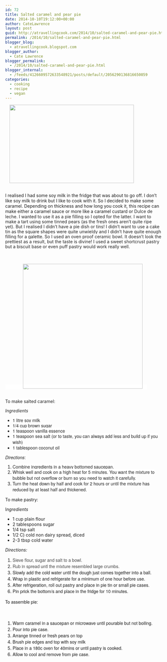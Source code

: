 ```yaml
---
id: 72
title: Salted caramel and pear pie
date: 2014-10-10T19:12:00+00:00
author: CateLawrence
layout: post
guid: http://atravellingcook.com/2014/10/salted-caramel-and-pear-pie.html
permalink: /2014/10/salted-caramel-and-pear-pie.html
blogger_blog:
  - atravellingcook.blogspot.com
blogger_author:
  - Cate Lawrence
blogger_permalink:
  - /2014/10/salted-caramel-and-pear-pie.html
blogger_internal:
  - /feeds/4126609572633548921/posts/default/2056290136816650059
categories:
  - cooking
  - recipe
  - vegan
---
```

<a style="margin-left: 1em; margin-right: 1em; text-align: center;" href="http://1.bp.blogspot.com/-BuKlJiJyCGQ/VDghIQoEb9I/AAAAAAAAJrA/PvRM7VwC8G0/s1600/15474108296_3868ba824f_b.jpg"><img class=" aligncenter" src="http://1.bp.blogspot.com/-BuKlJiJyCGQ/VDghIQoEb9I/AAAAAAAAJrA/PvRM7VwC8G0/s1600/15474108296_3868ba824f_b.jpg" alt="" width="400" height="251" border="0" /></a>
  
<br /> I realised I had some soy milk in the fridge that was about to go off. I don&#8217;t like soy milk to drink but I like to cook with it. So I decided to make some caramel. Depending on thickness and how long you cook it, this recipe can make either a caramel sauce or more like a caramel custard or <span style="background-color: white; color: #222222; line-height: 16.1200008392334px;">Dulce de leche. I wanted to use it as a pie filling so I opted for the latter. I want to make a tart using some tinned pears (as the fresh ones aren&#8217;t quite ripe yet). But I realised I didn&#8217;t have a pie dish or tins! I didn&#8217;t want to use a cake tin as the square shapes were quite unwieldy and I didn&#8217;t have quite enough filling for a galette. So I used an oven proof ceramic bowl. It doesn&#8217;t look the prettiest as a result, but the taste is divine! I used a sweet shortcrust pastry but a biscuit base or even puff pastry would work really well.
  
<span style="background-color: white; color: #222222; line-height: 16.1200008392334px;"><br /> <span style="background-color: white; color: #222222; line-height: 16.1200008392334px;"><br />            <a style="margin-left: 1em; margin-right: 1em; text-align: center;" href="http://4.bp.blogspot.com/-a7rI1wdFTaU/VDfWj_lrF1I/AAAAAAAAJqw/5yESR8S_gaY/s1600/15308831137_068bd86155_o.jpg"><img class=" aligncenter" src="http://4.bp.blogspot.com/-a7rI1wdFTaU/VDfWj_lrF1I/AAAAAAAAJqw/5yESR8S_gaY/s1600/15308831137_068bd86155_o.jpg" alt="" width="385" height="400" border="0" /></a>
  
<span style="background-color: white; color: #222222; line-height: 16.1200008392334px;"><br /> <span style="background-color: white; color: #222222; line-height: 16.1200008392334px;">To make salted caramel:
  
<span style="background-color: white; color: #222222; line-height: 16.1200008392334px;"><i>Ingredients</i>

  * <span style="background-color: white; color: #222222; font-family: 'Helvetica Neue', Arial, Helvetica, sans-serif; line-height: 16.1200008392334px;">1 litre soy milk
  * <span style="background-color: white; color: #222222; font-family: 'Helvetica Neue', Arial, Helvetica, sans-serif; line-height: 16.1200008392334px;">1/4 cup brown sugar
  * <span style="background-color: white; color: #222222; font-family: 'Helvetica Neue', Arial, Helvetica, sans-serif; line-height: 16.1200008392334px;">1 teaspoon vanilla essence
  * <span style="background-color: white; color: #222222; font-family: 'Helvetica Neue', Arial, Helvetica, sans-serif; line-height: 16.1200008392334px;">1 teaspoon sea salt (or to taste, you can always add less and build up if you wish)
  * <span style="background-color: white; color: #222222; font-family: 'Helvetica Neue', Arial, Helvetica, sans-serif; line-height: 16.1200008392334px;">1 tablespoon coconut oil

<span style="color: #222222; font-family: Helvetica Neue, Arial, Helvetica, sans-serif;"><span style="background-color: white; line-height: 16.1200008392334px;"><i>Directions</i>:

  1. <span style="background-color: white; color: #222222; font-family: 'Helvetica Neue', Arial, Helvetica, sans-serif; line-height: 16.1200008392334px;">Combine ingredients in a heavy bottomed saucepan.
  2. <span style="background-color: white; color: #222222; font-family: 'Helvetica Neue', Arial, Helvetica, sans-serif; line-height: 16.1200008392334px;">Whisk well and cook on a high heat for 5 minutes. You want the mixture to bubble but not overflow or burn so you need to watch it carefully. 
  3. <span style="background-color: white; color: #222222; font-family: 'Helvetica Neue', Arial, Helvetica, sans-serif; line-height: 16.1200008392334px;">Turn the heat down by half and cook for 2 hours or until the mixture has reduced by at least half and thickened. 

To make pastry:
  
I<i>ngredients</i>

  * 1 cup plain flour
  * 2 tablespoons sugar
  * 1/4 tsp salt
  * 1/2 C) cold non dairy spread, diced
  * 2-3 tbsp cold water

_Directions:_


  <ol>
    <li>
      <span style="color: #454545; font-family: 'Helvetica Neue', Arial, Helvetica, sans-serif;">Sieve flour, sugar and salt to a bowl. 
    </li>
    <li>
      <span style="color: #454545; font-family: 'Helvetica Neue', Arial, Helvetica, sans-serif;">Rub in spread untl the mixture resembled large crumbs.
    </li>
    <li>
      <span style="font-family: 'Helvetica Neue', Arial, Helvetica, sans-serif;">Slowly add the cold water until the dough just comes together into a ball. 
    </li>
    <li>
      <span style="font-family: 'Helvetica Neue', Arial, Helvetica, sans-serif;">Wrap in plastic and refrigerate for a minimum of one hour before use.
    </li>
    <li>
      <span style="font-family: 'Helvetica Neue', Arial, Helvetica, sans-serif;">After refrigeration, roll out pastry and place in pie tin or small pie cases. 
    </li>
    <li>
      <span style="font-family: 'Helvetica Neue', Arial, Helvetica, sans-serif;">Pin prick the bottom/s and place in the fridge for 10 minutes.
    </li>
  </ol>



  <span style="font-family: 'Helvetica Neue', Arial, Helvetica, sans-serif;">To assemble pie:



  <span style="font-family: 'Helvetica Neue', Arial, Helvetica, sans-serif;"> 



  <ol>
    <li>
      <span style="font-family: 'Helvetica Neue', Arial, Helvetica, sans-serif;">Warm caramel in a saucepan or microwave until pourable but not boiling.
    </li>
    <li>
      <span style="font-family: 'Helvetica Neue', Arial, Helvetica, sans-serif;">Pour into pie case.
    </li>
    <li>
      <span style="font-family: 'Helvetica Neue', Arial, Helvetica, sans-serif;">Arrange tinned or fresh pears on top
    </li>
    <li>
      <span style="font-family: 'Helvetica Neue', Arial, Helvetica, sans-serif;">Brush pie edges and top with soy milk
    </li>
    <li>
      <span style="font-family: 'Helvetica Neue', Arial, Helvetica, sans-serif;">Place in a 180c oven for 40mins or until pastry is cooked. 
    </li>
    <li>
      <span style="font-family: 'Helvetica Neue', Arial, Helvetica, sans-serif;">Allow to cool and remove from pie case.
    </li>
  </ol>



  <span style="font-family: 'Helvetica Neue', Arial, Helvetica, sans-serif;"> 



  <span style="font-family: Roboto, Univers, Arial, Helvetica, sans-serif; font-size: 16px; margin: 0px; padding: 0px;"> 

